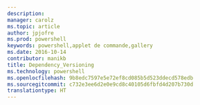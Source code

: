 ```yaml
---
description: 
manager: carolz
ms.topic: article
author: jpjofre
ms.prod: powershell
keywords: powershell,applet de commande,gallery
ms.date: 2016-10-14
contributor: manikb
title: Dependency_Versioning
ms.technology: powershell
ms.openlocfilehash: 9b8edc7597e5e72ef8cd085b5d523ddecd578edb
ms.sourcegitcommit: c732e3ee6d2e0e9cd8c40105d6fbfd4d207b730d
translationtype: HT
---
```

